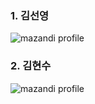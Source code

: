 <!-- https://github.com/mazassumnida/mazandi 에서 가져온 위젯을 사용했습니다. 정말.. 만들어주셔서 감사합니다 -->

### 1. 김선영
![mazandi profile](http://mazandi.herokuapp.com/api?handle=whkakrkr&theme=warm)

### 2. 김현수
![mazandi profile](http://mazandi.herokuapp.com/api?handle=kimhyunsu11&theme=warm)
